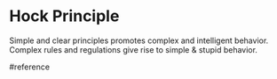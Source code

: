 # Hock Principle
Simple and clear principles promotes complex and intelligent behavior.
Complex rules and regulations give rise to simple & stupid behavior.

#reference